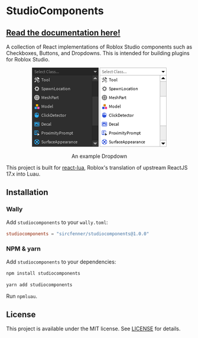 # StudioComponents

## [Read the documentation here!](https://sircfenner.github.io/StudioComponents/)

A collection of React implementations of Roblox Studio components such as Checkboxes, Buttons, and Dropdowns. This is intended for building plugins for Roblox Studio.

<p align="center">
  <img src=".moonwave/static/components/dropdown/dark.png" />
  <img src=".moonwave/static/components/dropdown/light.png" /> 
</p>
<p align="center">An example Dropdown</p>

This project is built for [react-lua](https://github.com/jsdotlua/react-lua), Roblox's translation
of upstream ReactJS 17.x into Luau.

## Installation

### Wally

Add `studiocomponents` to your `wally.toml`:

```toml
studiocomponents = "sircfenner/studiocomponents@1.0.0"
```

### NPM & yarn

Add `studiocomponents` to your dependencies:

```bash
npm install studiocomponents
```

```bash
yarn add studiocomponents
```

Run `npmluau`.

## License

This project is available under the MIT license. See [LICENSE](LICENSE) for details.
